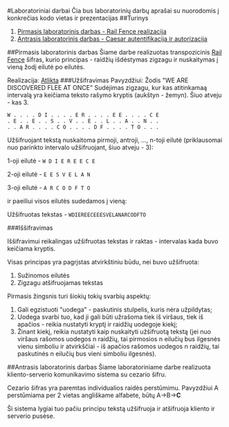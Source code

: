 #Laboratoriniai darbai
Čia bus laboratorinių darbų aprašai su nuorodomis į konkrečias kodo vietas ir prezentacijas
##Turinys
 1. [Pirmasis laboratorinis darbas - Rail Fence realizacija](#pirmasis-laboratorinis-darbas)
 2. [Antrasis laboratorinis darbas - Caesar autentifikacija ir autorizacija]("#antrasis-laboratorinis-darbas)
 
##Pirmasis laboratorinis darbas
Šiame darbe realizuotas transpozicinis [Rail Fence](http://en.wikipedia.org/wiki/Rail_fence_cipher) šifras, kurio principas - raidžių išdėstymas zigzagu ir nuskaitymas į vieną žodį eilutė po eilutės.

Realizacija: [Atlikta](L1)
###Užšifravimas
Pavyzdžiui:
Žodis "WE ARE DISCOVERED FLEE AT ONCE"
Sudėjimas zigzagu, kur kas atitinkamaą intervalą yra keičiama teksto rašymo kryptis (aukštyn - žemyn). Šiuo atveju - kas 3.

    W . . . . D I . . . . E R . . . . E E . . . . C E
    . E . . E . . S . . V . . E . . L . . A . . N . .
    . . A R . . . . C O . . . . D F . . . . T O . . .

Užšifruojant tekstą nuskaitoma pirmoji, antroji, ..., n-toji eilutė (priklausomai nuo parinkto intervalo užšifruojant, šiuo atveju - 3):

 1-oji eilutė - `W D I E R E E C E`
 
 2-oji eilutė - `E E S V E L A N`
 
 3-oji eilutė - `A R C O D F T O`

ir paeiliui visos eilutės sudedamos į vieną:

Užšifruotas tekstas - `WDIEREECEEESVELANARCODFTO`

###Iššifravimas

Iššifravimui reikalingas užšifruotas tekstas ir raktas - intervalas kada buvo keičiama kryptis.

Visas principas yra pagrįstas atvirkštiniu būdu, nei buvo užšifruota:
1. Sužinomos eilutės
2. Zigzagu atšifruojamas tekstas

Pirmasis žingsnis turi šiokių tokių svarbių aspektų:
1. Gali egzistuoti "uodega" - paskutinis stulpelis, kuris nėra užpildytas;
2. Uodega svarbi tuo, kad ji gali būti užrašoma tiek iš viršaus, tiek iš apačios - reikia nustatyti kryptį ir raidžių uodegoje kiekį;
3. Žinant kiekį, reikia nustatyti kaip nuskaityti užšifruotą tekstą (jei nuo viršaus rašomos uodegos n raidžių, tai pirmosios n eilučių bus ilgesnės vienu simboliu ir atvirkščiai - iš apačios rašomos uodegos n raidžių, tai paskutinės n eilučių bus vieni simboliu ilgesnės).

##Antrasis laboratorinis darbas
Šiame laboratoriniame darbe realizuota kliento-serverio komunikavimo sistema su cezario šifru.

Cezario šifras yra paremtas individualios raidės perstūmimu. Pavyzdžiui A perstūmiama per 2 vietas angliškame alfabete, būtų A->B->**C**

Ši sistema lygiai tuo pačiu principu tekstą užšifruoja ir atšifruoja kliento ir serverio pusėse.